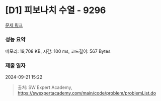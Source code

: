 # [D1] 피보나치 수열 - 9296 

[문제 링크](https://swexpertacademy.com/main/code/problem/problemDetail.do?contestProbId=AW9lUl3aeCwDFAUY) 

### 성능 요약

메모리: 19,708 KB, 시간: 100 ms, 코드길이: 567 Bytes

### 제출 일자

2024-09-21 15:22



> 출처: SW Expert Academy, https://swexpertacademy.com/main/code/problem/problemList.do